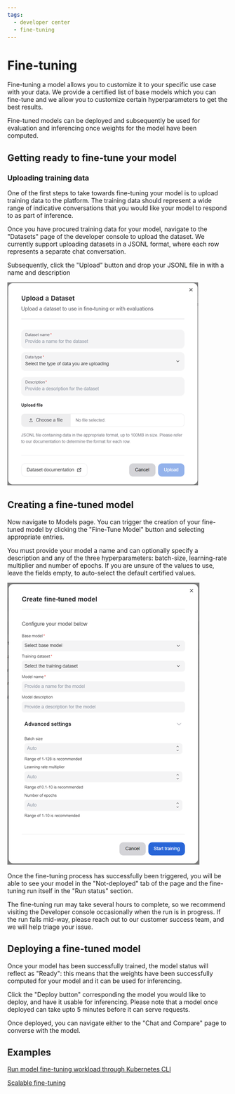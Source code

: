 ```yaml
---
tags:
  - developer center
  - fine-tuning
---
```


# Fine-tuning

Fine-tuning a model allows you to customize it to your specific use case with your data. We provide a certified list of base models which you can fine-tune and we allow you to customize certain hyperparameters to get the best results.

Fine-tuned models can be deployed and subsequently be used for evaluation and inferencing once weights for the model have been computed.

## Getting ready to fine-tune your model

### Uploading training data

One of the first steps to take towards fine-tuning your model is to upload training data to the platform. The training data should represent a wide range of indicative conversations that you would like your model to respond to as part of inference.

Once you have procured training data for your model, navigate to the "Datasets" page of the developer console to upload the dataset. We currently support uploading datasets in a JSONL format, where each row represents a separate chat conversation.

Subsequently, click the "Upload" button and drop your JSONL file in with a name and description

![Upload dataset](../media/finetuning/upload-dataset.png)

## Creating a fine-tuned model

Now navigate to Models page. You can trigger the creation of your fine-tuned model by clicking the "Fine-Tune Model" button and selecting appropriate entries.

You must provide your model a name and can optionally specify a description and any of the three hyperparameters: batch-size, learning-rate multiplier and number of epochs. If you are unsure of the values to use, leave the fields empty, to auto-select the default certified values.

![Create fine-tuned model](../media/finetuning/trigger-finetuning.png)

Once the fine-tuning process has successfully been triggered, you will be able to see your model in the "Not-deployed" tab of the page and the fine-tuning run itself in the "Run status" section.

The fine-tuning run may take several hours to complete, so we recommend visiting the Developer console occasionally when the run is in progress. If the run fails mid-way, please reach out to our customer success team, and we will help triage your issue.

## Deploying a fine-tuned model

Once your model has been successfully trained, the model status will reflect as "Ready": this means that the weights have been successfully computed for your model and it can be used for inferencing.

Click the "Deploy button" corresponding the model you would like to deploy, and have it usable for inferencing. Please note that a model once deployed can take upto 5 minutes before it can serve requests.

Once deployed, you can navigate either to the "Chat and Compare" page to converse with the model.

## Examples

[Run model fine-tuning workload through Kubernetes CLI](../ai-workloads/workloads/llm-finetune-silogen-engine/helm/README.md)

[Scalable fine-tuning](../ai-workloads/docs/tutorials/tutorial-01-deliver-resources-and-finetune.md)